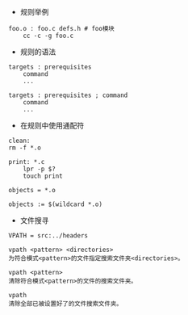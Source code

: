 * 规则举例
```
foo.o : foo.c defs.h # foo模块
	cc -c -g foo.c
```

* 规则的语法
```
targets : prerequisites
    command
    ...
```

```
targets : prerequisites ; command
    command
    ...
```

* 在规则中使用通配符
```
clean:
rm -f *.o
```

```
print: *.c
    lpr -p $?
    touch print
```

```
objects = *.o
```

```
objects := $(wildcard *.o)
```

* 文件搜寻
```
VPATH = src:../headers
```

```
vpath <pattern> <directories>
为符合模式<pattern>的文件指定搜索文件夹<directories>。

vpath <pattern>
清除符合模式<pattern>的文件的搜索文件夹。

vpath
清除全部已被设置好了的文件搜索文件夹。
```

